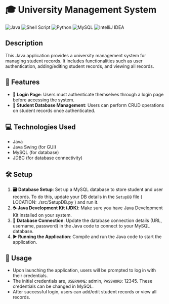 # 🎓 University Management System

![Java](https://img.shields.io/badge/java-%23ED8B00.svg?style=for-the-badge&logo=openjdk&logoColor=white)
![Shell Script](https://img.shields.io/badge/shell_script-%23121011.svg?style=for-the-badge&logo=gnu-bash&logoColor=white)
![Python](https://img.shields.io/badge/python-3670A0?style=for-the-badge&logo=python&logoColor=ffdd54)
![MySQL](https://img.shields.io/badge/mysql-4479A1.svg?style=for-the-badge&logo=mysql&logoColor=white)
![IntelliJ IDEA](https://img.shields.io/badge/IntelliJIDEA-000000.svg?style=for-the-badge&logo=intellij-idea&logoColor=white)

## Description
This Java application provides a university management system for managing student records. It includes functionalities such as user authentication, adding/editing student records, and viewing all records.

## 🚀 Features
- **🔐 Login Page**: Users must authenticate themselves through a login page before accessing the system.
- **📝 Student Database Management**: Users can perform CRUD operations on student records once authenticated.

## 💻 Technologies Used
- Java
- Java Swing (for GUI)
- MySQL (for database)
- JDBC (for database connectivity)

## 🛠️ Setup
1. **🗃️ Database Setup**: Set up a MySQL database to store student and user records. To do this, update your DB details in the `SetupDB` file  ( LOCATION: ./src/SetupDB.py ) and run it.
2. **☕ Java Development Kit (JDK)**: Make sure you have Java Development Kit installed on your system.
3. **🔌 Database Connection**: Update the database connection details (URL, username, password) in the Java code to connect to your MySQL database.
4. **▶️ Running the Application**: Compile and run the Java code to start the application.

## 📝 Usage
- Upon launching the application, users will be prompted to log in with their credentials.
- The initial credentials are, `USERNAME`: admin, `PASSWORD`: 12345. These credentials can be changed in MySQL.
- After successful login, users can add/edit student records or view all records.




